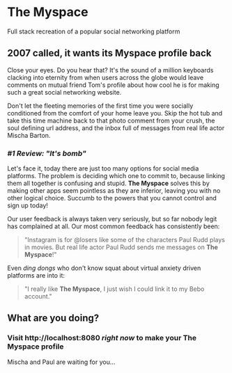 # **The Myspace**

Full stack recreation of a popular social networking platform

## 2007 called, it wants its Myspace profile back

Close your eyes. Do you hear that? It's the sound of a million keyboards
clacking into eternity from when users across the globe would leave comments on
mutual friend Tom's profile about how cool he is for making such a great social
networking website.

Don't let the fleeting memories of the first time you were socially conditioned
from the comfort of your home leave you. Skip the hot tub and take this time
machine back to that photo comment from your crush, the soul defining url
address, and the inbox full of messages from real life actor Mischa Barton.

### _#1 Review: "It's bomb"_

Let's face it, today there are just too many options for social media platforms.
The problem is deciding which one to commit to, because linking them all
together is confusing and stupid. **The Myspace** solves this by making other
apps seem pointless as they are inferior, leaving you with no other logical
choice. Succumb to the powers that you cannot control and sign up today!

Our user feedback is always taken very seriously, but so far nobody legit has
complained at all. Our most common feedback has consistently been:

> "Instagram is for @losers like some of the characters Paul Rudd plays in
> movies. But real life actor Paul Rudd sends me messages on **The Myspace**!"

Even _ding dongs_ who don't know squat about virtual anxiety driven platforms
are into it:

> "I really like **The Myspace**, I just wish I could link it to my Bebo
> account."

## What are you doing?

### Visit http://localhost:8080 _right now_ to make your **The Myspace** profile

Mischa and Paul are waiting for you...
